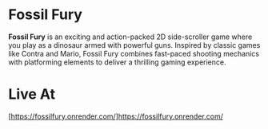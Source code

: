 # Fossil Fury

**Fossil Fury** is an exciting and action-packed 2D side-scroller game where you play as a dinosaur armed with powerful guns. Inspired by classic games like Contra and Mario, Fossil Fury combines fast-paced shooting mechanics with platforming elements to deliver a thrilling gaming experience.

# Live At
[https://fossilfury.onrender.com/]https://fossilfury.onrender.com/
